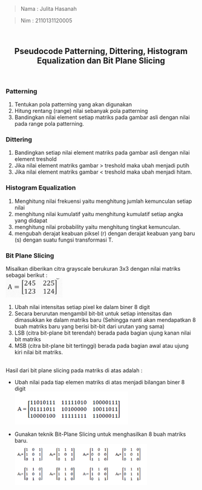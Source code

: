 > Nama : Julita Hasanah <br>

> Nim : 2110131120005

<br>

<h2 align="center"><b>Pseudocode Patterning, Dittering, Histogram Equalization dan Bit Plane Slicing</b></h2><br>

### **Patterning**

1. Tentukan pola patterning yang akan digunakan
2. Hitung rentang (range) nilai sebanyak pola patterning
3. Bandingkan nilai element setiap matriks pada gambar asli dengan nilai pada range pola patterning.

### **Dittering**

1. Bandingkan setiap nilai element matriks pada gambar asli dengan nilai element treshold
2. Jika nilai element matriks gambar > treshold maka ubah menjadi putih
3. Jika nilai element matriks gambar < treshold maka ubah menjadi hitam.

### **Histogram Equalization**

1. Menghitung nilai frekuensi yaitu menghitung jumlah kemunculan setiap nilai
2. menghitung nilai kumulatif yaitu menghitung kumulatif setiap angka yang didapat
3. menghitung nilai probability yaitu menghitung tingkat kemunculan.
4. mengubah derajat keabuan piksel (r) dengan derajat keabuan yang baru (s) dengan suatu fungsi transformasi T.

### **Bit Plane Slicing**

Misalkan diberikan citra grayscale berukuran 3x3 dengan nilai matriks sebagai berikut : <br>
<img width="150" src="img/matriks.png"><br>

1. Ubah nilai intensitas setiap pixel ke dalam biner 8 digit
2. Secara berurutan mengambil bit-bit untuk setiap intensitas dan dimasukkan ke dalam matriks baru (Sehingga nanti akan mendapatkan 8 buah matriks baru yang berisi bit-bit dari urutan yang sama)
3. LSB (citra bit-plane bit terendah) berada pada bagian ujung kanan nilai bit matriks
4. MSB (citra bit-plane bit tertinggi) berada pada bagian awal atau ujung kiri nilai bit matriks.

<br>
Hasil dari bit plane slicing pada matriks di atas adalah :

- Ubah nilai pada tiap elemen matriks di atas menjadi bilangan biner 8 digit <br>
  <img width="300" src="img/mbiner.png"><br>

- Gunakan teknik Bit-Plane Slicing untuk menghasilkan 8 buah matriks baru.<br>
  <img width="350" src="img/bit-plane.png"><br>
